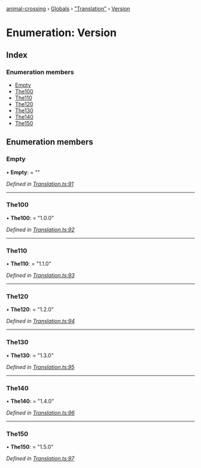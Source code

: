 [animal-crossing](../README.md) › [Globals](../globals.md) › ["Translation"](../modules/_translation_.md) › [Version](_translation_.version.md)

# Enumeration: Version

## Index

### Enumeration members

* [Empty](_translation_.version.md#empty)
* [The100](_translation_.version.md#the100)
* [The110](_translation_.version.md#the110)
* [The120](_translation_.version.md#the120)
* [The130](_translation_.version.md#the130)
* [The140](_translation_.version.md#the140)
* [The150](_translation_.version.md#the150)

## Enumeration members

###  Empty

• **Empty**: = ""

*Defined in [Translation.ts:91](https://github.com/Norviah/animal-crossing/blob/ee641cf/module/types/Translation.ts#L91)*

___

###  The100

• **The100**: = "1.0.0"

*Defined in [Translation.ts:92](https://github.com/Norviah/animal-crossing/blob/ee641cf/module/types/Translation.ts#L92)*

___

###  The110

• **The110**: = "1.1.0"

*Defined in [Translation.ts:93](https://github.com/Norviah/animal-crossing/blob/ee641cf/module/types/Translation.ts#L93)*

___

###  The120

• **The120**: = "1.2.0"

*Defined in [Translation.ts:94](https://github.com/Norviah/animal-crossing/blob/ee641cf/module/types/Translation.ts#L94)*

___

###  The130

• **The130**: = "1.3.0"

*Defined in [Translation.ts:95](https://github.com/Norviah/animal-crossing/blob/ee641cf/module/types/Translation.ts#L95)*

___

###  The140

• **The140**: = "1.4.0"

*Defined in [Translation.ts:96](https://github.com/Norviah/animal-crossing/blob/ee641cf/module/types/Translation.ts#L96)*

___

###  The150

• **The150**: = "1.5.0"

*Defined in [Translation.ts:97](https://github.com/Norviah/animal-crossing/blob/ee641cf/module/types/Translation.ts#L97)*
